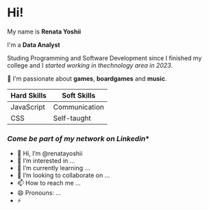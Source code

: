 # Hi!

My name is **Renata Yoshii**

I'm a **Data Analyst**

Studing Programming and Software Development since I finished my college and I *started working in thechnology area in 2023*.

💙 I'm passionate about **games**, **boardgames** and **music**.

|Hard Skills| Soft Skills|
|--|--|
|JavaScript| Communication|
|CSS| Self-taught|

### *Come be part of my network on Linkedin**
- 👋 Hi, I’m @renatayoshii
- 👀 I’m interested in ...
- 🌱 I’m currently learning ...
- 💞️ I’m looking to collaborate on ...
- 📫 How to reach me ...
- 😄 Pronouns: ...
- ⚡

<!---
renatayoshii/renatayoshii is a ✨ special ✨ repository because its `README.md` (this file) appears on your GitHub profile.
You can click the Preview link to take a look at your changes.
--->
